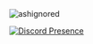 <img src="https://komarev.com/ghpvc/?username=ashignored&label=Ziyaretçi%20Sayısı&color=fa6637" alt="ashignored" />

[![Discord Presence](https://lanyard-profile-readme.vercel.app/api/495234214816645120?theme=light&bg=1c1c1c&animated=false&hideDiscrim=false&borderRadius=30px)](https://discord.com/users/495234214816645120)
